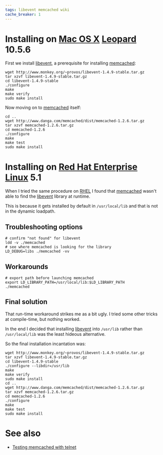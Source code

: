 ```yaml
---
tags: libevent memcached wiki
cache_breaker: 1
---
```


# Installing on [Mac OS X](/wiki/Mac_OS_X) [Leopard](/wiki/Leopard) 10.5.6

First we install [libevent](/wiki/libevent), a prerequisite for installing [memcached](/wiki/memcached):

    wget http://www.monkey.org/~provos/libevent-1.4.9-stable.tar.gz
    tar xzvf libevent-1.4.9-stable.tar.gz
    cd libevent-1.4.9-stable
    ./configure
    make
    make verify
    sudo make install

Now moving on to [memcached](/wiki/memcached) itself:

    cd ..
    wget http://www.danga.com/memcached/dist/memcached-1.2.6.tar.gz
    tar xzvf memcached-1.2.6.tar.gz
    cd memcached-1.2.6
    ./configure
    make
    make test
    sudo make install

# Installing on [Red Hat Enterprise Linux](/wiki/Red_Hat_Enterprise_Linux) 5.1

When I tried the same procedure on [RHEL](/wiki/RHEL) I found that [memcached](/wiki/memcached) wasn't able to find the [libevent](/wiki/libevent) library at runtime.

This is because it gets installed by default in `/usr/local/lib` and that is not in the dynamic loadpath.

## Troubleshooting options

    # confirm "not found" for libevent
    ldd -v ./memcached
    # see where memcached is looking for the library
    LD_DEBUG=libs ./memcached -vv

## Workarounds

    # export path before launching memcached
    export LD_LIBRARY_PATH=/usr/local/lib:$LD_LIBRARY_PATH
    ./memcached

## Final solution

That run-time workaround strikes me as a bit ugly. I tried some other tricks at compile-time, but nothing worked.

In the end I decided that installing [libevent](/wiki/libevent) into `/usr/lib` rather than `/usr/local/lib` was the least hideous alternative.

So the final installation incantation was:

    wget http://www.monkey.org/~provos/libevent-1.4.9-stable.tar.gz
    tar xzvf libevent-1.4.9-stable.tar.gz
    cd libevent-1.4.9-stable
    ./configure --libdir=/usr/lib
    make
    make verify
    sudo make install
    cd ..
    wget http://www.danga.com/memcached/dist/memcached-1.2.6.tar.gz
    tar xzvf memcached-1.2.6.tar.gz
    cd memcached-1.2.6
    ./configure
    make
    make test
    sudo make install

# See also

-   [Testing memcached with telnet](/wiki/Testing_memcached_with_telnet)
